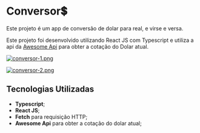 # Conversor💲
Este projeto é um app de conversão de dolar para real, e virse e versa.

Este projeto foi desenvolvido utilizando React JS com Typescript e utiliza a api da [Awesome Api](https://docs.awesomeapi.com.br/) para obter a cotação do Dolar atual.

[![conversor-1.png](https://i.postimg.cc/SKfFvyHb/conversor-1.png)](https://postimg.cc/7ChWCyxK)

[![conversor-2.png](https://i.postimg.cc/tJ1cpyvT/conversor-2.png)](https://postimg.cc/T560c86M)

## Tecnologias Utilizadas

- **Typescript**;
- **React JS**;
- **Fetch** para requisição HTTP;
- **Awesome Api** para obter a cotação do dolar atual;